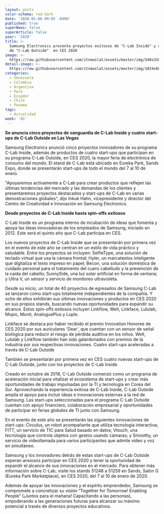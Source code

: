 ```yaml
---
layout: posts
color-schema: red-dark
date: '2020-01-06 09:05 -0400'
published: true
superNews: false
superArticle: false
year: '2020'
title: >-
  Samsung Electronics presenta proyectos exitosos de "C-Lab Inside" y start-ups
  de "C-Lab Outside"  en CES 2020
image: >-
  https://raw.githubusercontent.com/itnewslat/assets/master/img/540x320/Samsung-C-LAB-p.jpg
detail-image: >-
  https://raw.githubusercontent.com/itnewslat/assets/master/img/1024x680/Samsung-C-LAB-g.jpg
categories:
  - Venezuela
  - Colombia
  - Argentina
  - Perú
  - Ecuador
  - Chile
  - Panama
tags:
  - Actualidad
week: '01'
---
```

**Se anuncia cinco proyectos de vanguardia de C-Lab Inside y cuatro start-ups de C-Lab Outside en Las Vegas**

Samsung Electronics anunció cinco proyectos innovadores de su programa C-Lab Inside, además de productos de cuatro start-ups que participan en su programa C-Lab Outside, en CES 2020, la mayor feria de electrónica de consumo del mundo. El stand de C-Lab está ubicado en Eureka Park, Sands Expo, donde se presentarán start-ups de todo el mundo del 7 al 10 de enero. 

"Apoyaremos activamente a C-Lab para crear productos que reflejen las últimas tendencias del mercado y las demandas de los clientes y presentaremos proyectos destacados y start-ups de C-Lab en varias demostraciones globales", dijo Inkuk Hahn, vicepresidente y director del Centro de Creatividad e Innovación en Samsung Electronics.

**Desde proyectos de C-Lab Inside hasta spin-offs exitosos**

C-Lab Inside es un programa interno de incubación de ideas que fomenta y apoya las ideas innovadoras de los empleados de Samsung, iniciado en 2012. Este será el quinto año que C-Lab participa en CES.

Los nuevos proyectos de C-Lab Inside que se presentarán por primera vez en el evento de este año se centran en un estilo de vida práctico y saludable. Entre los proyectos se incluyen: SelfieType, una solución de teclado virtual que usa la cámara frontal; Hyler, un marcatextos inteligente que digitaliza el texto impreso en papel; Becon, una solución doméstica de cuidado personal para el tratamiento del cuero cabelludo y la prevención de la caída del cabello; SunnySide, una luz solar artificial en forma de ventana; y Ultra V, un sensor y servicio de monitoreo ultravioleta.

Desde su inicio, un total de 40 proyectos de egresados de Samsung C-Lab se lanzaron como start-ups totalmente independientes de la compañía. Y ocho de ellos exhibirán sus últimas innovaciones y productos en CES 2020 en sus propios stands, buscando nuevas oportunidades para expandir su alcance. Estos spin-offs exitosos incluyen Linkflow, Welt, Linkface, Lululab, Mopic, Monit, AnaloguePlus y Luple. 

Linkface se destaca por haber recibido el premio Innovation Honoree de CES 2020 por sus auriculares 'Dear', que cuentan con un sensor de señal biológica para reducir el riesgo de pérdida auditiva en los niños. Welt, Lululab y Linkflow también han sido galardonados con premios de la industria por sus respectivas innovaciones. 
Cuatro start-ups aceleradas a través de C-Lab Outside 

También se presentarán por primera vez en CES cuatro nuevas start-ups de C-Lab Outside, junto con los proyectos de C-Lab Inside. 

Creado en octubre de 2018, C-Lab Outside comenzó como un programa de aceleración inicial para vitalizar el ecosistema de start-ups y crear más oportunidades de trabajo impulsadas por la TI y tecnología en Corea del Sur. Aprovechando la experiencia exitosa de C-Lab Inside, C-Lab Outside amplía el apoyo para incluir ideas e innovaciones externas a la red de Samsung. Las start-ups seleccionadas para el programa C-Lab Outside cuentan con apoyo financiero, colaboración empresarial y oportunidades de participar en ferias globales de TI junto con Samsung.

En el evento de este año se presentarán las siguientes innovaciones de start-ups: Circulus, un robot acompañante que utiliza tecnología interactiva; FITT, un servicio de TIC para Salud basado en datos; Vtouch, una tecnología que controla objetos con gestos usando cámaras; y Smoothy, un servicio de videollamada para varios participantes que admite video y voz en simultáneo.

Samsung y los innovadores detrás de estas start-ups de C-Lab Outside esperan ansiosos participar en CES 2020 y tener la oportunidad de expandir el alcance de sus innovaciones en el mercado. Para obtener más información sobre C-Lab, visite los stands 51248 a 51259 en Sands, Salón G (Eureka Park Marketplace), en CES 2020, del 7 al 10 de enero de 2020. 

Además de apoyar las innovaciones y el espíritu emprendedor, Samsung se compromete a concretizar su visión “Together for Tomorrow! Enabling People” (¡Juntos para el mañana! Capacitando a las personas), empoderando a las generaciones futuras para alcanzar su máximo potencial a través de diversos proyectos educativos.